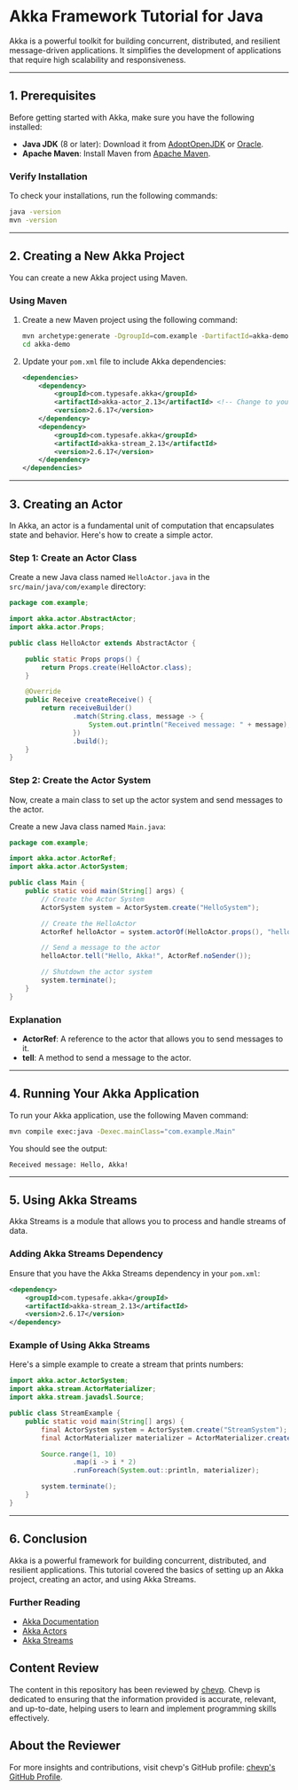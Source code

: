 
# Akka Framework Tutorial for Java

Akka is a powerful toolkit for building concurrent, distributed, and resilient message-driven applications. It simplifies the development of applications that require high scalability and responsiveness.

---

## 1. Prerequisites

Before getting started with Akka, make sure you have the following installed:

- **Java JDK** (8 or later): Download it from [AdoptOpenJDK](https://adoptopenjdk.net/) or [Oracle](https://www.oracle.com/java/technologies/javase-jdk11-downloads.html).
- **Apache Maven**: Install Maven from [Apache Maven](https://maven.apache.org/download.cgi).

### Verify Installation

To check your installations, run the following commands:

```bash
java -version
mvn -version
```

---

## 2. Creating a New Akka Project

You can create a new Akka project using Maven.

### Using Maven

1. Create a new Maven project using the following command:

   ```bash
   mvn archetype:generate -DgroupId=com.example -DartifactId=akka-demo -DarchetypeArtifactId=maven-archetype-quickstart -DinteractiveMode=false
   cd akka-demo
   ```

2. Update your `pom.xml` file to include Akka dependencies:

   ```xml
   <dependencies>
       <dependency>
           <groupId>com.typesafe.akka</groupId>
           <artifactId>akka-actor_2.13</artifactId> <!-- Change to your Scala version if needed -->
           <version>2.6.17</version>
       </dependency>
       <dependency>
           <groupId>com.typesafe.akka</groupId>
           <artifactId>akka-stream_2.13</artifactId>
           <version>2.6.17</version>
       </dependency>
   </dependencies>
   ```

---

## 3. Creating an Actor

In Akka, an actor is a fundamental unit of computation that encapsulates state and behavior. Here's how to create a simple actor.

### Step 1: Create an Actor Class

Create a new Java class named `HelloActor.java` in the `src/main/java/com/example` directory:

```java
package com.example;

import akka.actor.AbstractActor;
import akka.actor.Props;

public class HelloActor extends AbstractActor {

    public static Props props() {
        return Props.create(HelloActor.class);
    }

    @Override
    public Receive createReceive() {
        return receiveBuilder()
                .match(String.class, message -> {
                    System.out.println("Received message: " + message);
                })
                .build();
    }
}
```

### Step 2: Create the Actor System

Now, create a main class to set up the actor system and send messages to the actor.

Create a new Java class named `Main.java`:

```java
package com.example;

import akka.actor.ActorRef;
import akka.actor.ActorSystem;

public class Main {
    public static void main(String[] args) {
        // Create the Actor System
        ActorSystem system = ActorSystem.create("HelloSystem");

        // Create the HelloActor
        ActorRef helloActor = system.actorOf(HelloActor.props(), "helloActor");

        // Send a message to the actor
        helloActor.tell("Hello, Akka!", ActorRef.noSender());

        // Shutdown the actor system
        system.terminate();
    }
}
```

### Explanation

- **ActorRef**: A reference to the actor that allows you to send messages to it.
- **tell**: A method to send a message to the actor.

---

## 4. Running Your Akka Application

To run your Akka application, use the following Maven command:

```bash
mvn compile exec:java -Dexec.mainClass="com.example.Main"
```

You should see the output:

```
Received message: Hello, Akka!
```

---

## 5. Using Akka Streams

Akka Streams is a module that allows you to process and handle streams of data.

### Adding Akka Streams Dependency

Ensure that you have the Akka Streams dependency in your `pom.xml`:

```xml
<dependency>
    <groupId>com.typesafe.akka</groupId>
    <artifactId>akka-stream_2.13</artifactId>
    <version>2.6.17</version>
</dependency>
```

### Example of Using Akka Streams

Here's a simple example to create a stream that prints numbers:

```java
import akka.actor.ActorSystem;
import akka.stream.ActorMaterializer;
import akka.stream.javadsl.Source;

public class StreamExample {
    public static void main(String[] args) {
        final ActorSystem system = ActorSystem.create("StreamSystem");
        final ActorMaterializer materializer = ActorMaterializer.create(system);

        Source.range(1, 10)
                .map(i -> i * 2)
                .runForeach(System.out::println, materializer);

        system.terminate();
    }
}
```

---

## 6. Conclusion

Akka is a powerful framework for building concurrent, distributed, and resilient applications. This tutorial covered the basics of setting up an Akka project, creating an actor, and using Akka Streams.

### Further Reading

- [Akka Documentation](https://doc.akka.io/docs/akka/current/index.html)
- [Akka Actors](https://doc.akka.io/docs/akka/current/actors.html)
- [Akka Streams](https://doc.akka.io/docs/akka/current/stream/index.html)

## Content Review

The content in this repository has been reviewed by [chevp](https://github.com/chevp). Chevp is dedicated to ensuring that the information provided is accurate, relevant, and up-to-date, helping users to learn and implement programming skills effectively.

## About the Reviewer

For more insights and contributions, visit chevp's GitHub profile: [chevp's GitHub Profile](https://github.com/chevp).
